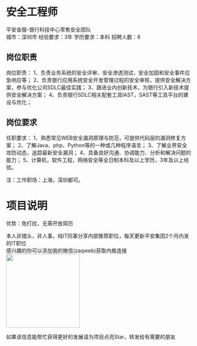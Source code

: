 # 安全工程师
平安金服-银行科技中心零售安全团队  
城市：深圳市 经验要求：3年 学历要求：本科  招聘人数：8

## 岗位职责
岗位职责：
   1、负责业务系统的安全评审、安全渗透测试，安全加固和安全事件应急响应等；
   2、负责银行应用系统安全开发管理过程的安全审核，提供安全解决方案，参与优化公司SDLC最佳实践；
   3、跟进业内创新技术，为银行引入新技术提供安全解决方案；
   4、负责银行SDLC相关配套工具IAST，SAST等工具平台的建设与优化；

## 岗位要求
任职要求：
   1、熟悉常见WEB安全漏洞原理与防范，可提供代码层的漏洞修复方案；
   2、了解Java、php、Python等的一种或几种程序语言；
   3、了解业界安全攻防动态，追踪最新安全漏洞；
   4、具备良好沟通、协调能力、分析和解决问题的能力；
   5、计算机，软件工程，网络安全等全日制本科及以上学历，3年及以上经验。
   
   注：工作职场：上海，深圳都可。

# 项目说明

优势：免打扰，无需开放简历

本人非猎头，非人事，纯IT同事分享内部推荐职位，每天更新平安集团2个月内发的IT职位  
感兴趣的你可以添加我的微信(zaqweb)获取内推连接  
<img src="https://github.com/zaqweb/PA-IT-JOBS/blob/master/WechatICode.jpeg"  height="200" width="200">

如果该信息能帮忙获得更好的发展请为项目点亮Star，转发给有需要的朋友




